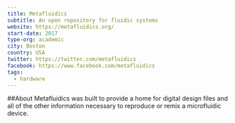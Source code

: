 ```yaml
---
title: Metafluidics
subtitle: An open repository for fluidic systems
website: https://metafluidics.org/
start-date: 2017
type-org: academic
city: Boston
country: USA
twitter: https://twitter.com/metafluidics
facebook: https://www.facebook.com/metafluidics
tags: 
  - hardware
---
```


##About
Metafluidics was built to provide a home for digital design files and all of the other information necessary to reproduce or remix a microfluidic device.
